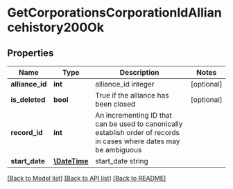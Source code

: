 # GetCorporationsCorporationIdAlliancehistory200Ok

## Properties
Name | Type | Description | Notes
------------ | ------------- | ------------- | -------------
**alliance_id** | **int** | alliance_id integer | [optional] 
**is_deleted** | **bool** | True if the alliance has been closed | [optional] 
**record_id** | **int** | An incrementing ID that can be used to canonically establish order of records in cases where dates may be ambiguous | 
**start_date** | [**\DateTime**](\DateTime.md) | start_date string | 

[[Back to Model list]](../../README.md#documentation-for-models) [[Back to API list]](../../README.md#documentation-for-api-endpoints) [[Back to README]](../../README.md)

